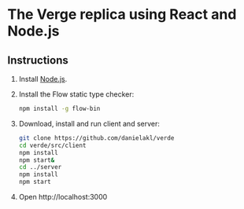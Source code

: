 # The Verge replica using React and Node.js

## Instructions
1. Install [Node.js](https://nodejs.org/en/).
2. Install the Flow static type checker:
    ```bash
    npm install -g flow-bin
    ```
3. Download, install and run client and server:
    ```bash
    git clone https://github.com/danielakl/verde
    cd verde/src/client
    npm install
    npm start&
    cd ../server
    npm install
    npm start
    ```

4. Open http://localhost:3000
